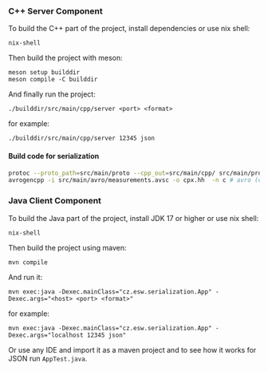 ### C++ Server Component

To build the C++ part of the project, install dependencies or use nix shell:

	nix-shell

Then build the project with meson:

	meson setup builddir
	meson compile -C builddir

And finally run the project:

	./builddir/src/main/cpp/server <port> <format>

for example:

    ./builddir/src/main/cpp/server 12345 json

#### Build code for serialization

```sh
protoc --proto_path=src/main/proto --cpp_out=src/main/cpp/ src/main/proto/measurements.proto # proto
avrogencpp -i src/main/avro/measurements.avsc -o cpx.hh  -n c # avro (class name c)
```

### Java Client Component

To build the Java part of the project, install JDK 17 or higher or use nix shell:

    nix-shell

Then build the project using maven:

    mvn compile

And run it:

    mvn exec:java -Dexec.mainClass="cz.esw.serialization.App" -Dexec.args="<host> <port> <format>"

for example:

    mvn exec:java -Dexec.mainClass="cz.esw.serialization.App" -Dexec.args="localhost 12345 json"

Or use any IDE and import it as a maven project and to see how it works for JSON run `AppTest.java`.
    
